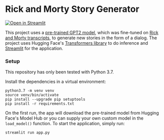 # Rick and Morty Story Generator
[![Open in Streamlit](https://static.streamlit.io/badges/streamlit_badge_black_white.svg)](https://share.streamlit.io/e-tony/story_generator/main/app.py)

This project uses a [pre-trained GPT2 model](https://huggingface.co/gpt2), which was fine-tuned on [Rick and Morty transcripts](https://rickandmorty.fandom.com/wiki/Category:Transcripts), to generate new stories in the form of a dialog. The project uses Hugging Face's [Transformers library](https://github.com/huggingface/transformers) to do inference and [Streamlit](https://www.streamlit.io/) for the application. 


### Setup

This repository has only been tested with Python 3.7. 

Install the dependencies in a virtual environment:
```
python3.7 -m venv venv
source venv/bin/activate
pip install --upgrade pip setuptools
pip install -r requirements.txt
```

On the first run, the app will download the pre-trained model from Hugging Face's Model Hub or you can supply your own custom model in the `load_model()` function. To start the application, simply run:
```
streamlit run app.py
```
